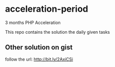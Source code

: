 # acceleration-period
3 months PHP Acceleration 

This repo contains the solution the daily given tasks

## Other solution on gist

follow the url: http://bit.ly/2AxiCSi


